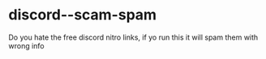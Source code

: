 # discord--scam-spam
Do you hate the free discord nitro links, if yo run this it will spam them with wrong info

